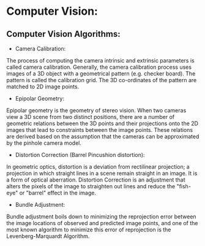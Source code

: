 # Computer Vision:

## Computer Vision Algorithms:

* Camera Calibration: 

The process of computing the camera intrinsic and extrinsic parameters is called camera calibration. Generally, the camera calibration process uses images of a 3D object with a geometrical pattern (e.g. checker board). The pattern is called the calibration grid. The 3D co-ordinates of the pattern are matched to 2D image points. 

* Epipolar Geometry:

Epipolar geometry is the geometry of stereo vision. When two cameras view a 3D scene from two distinct positions, there are a number of geometric relations between the 3D points and their projections onto the 2D images that lead to constraints between the image points. These relations are derived based on the assumption that the cameras can be approximated by the pinhole camera model.

* Distortion Correction (Barrel Pincushion distortion):

In geometric optics, distortion is a deviation from rectilinear projection; a projection in which straight lines in a scene remain straight in an image. It is a form of optical aberration. Distortion Correction is an adjustment that alters the pixels of the image to straighten out lines and reduce the "fish-eye" or "barrel" effect in the image.

* Bundle Adjustment:

Bundle adjustment boils down to minimizing the reprojection error between the image locations of observed and predicted image points, and one of the most known algorithm to minimize this error of reprojection is the Levenberg-Marquardt Algorithm.
